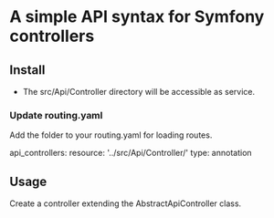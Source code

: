 # A simple API syntax for Symfony controllers

## Install

- The src/Api/Controller directory will be accessible as service.

### Update routing.yaml

Add the folder to your routing.yaml for loading routes.

api_controllers:
    resource: '../src/Api/Controller/'
    type: annotation

## Usage

Create a controller extending the AbstractApiController class.